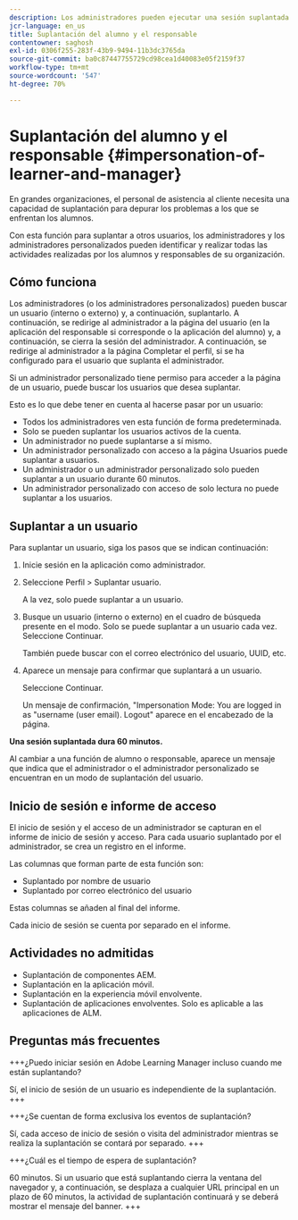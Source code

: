 ```yaml
---
description: Los administradores pueden ejecutar una sesión suplantada en la que pueden iniciar sesión en nombre de cualquier usuario de su cuenta con las funciones de alumno y responsable.
jcr-language: en_us
title: Suplantación del alumno y el responsable
contentowner: saghosh
exl-id: 0306f255-283f-43b9-9494-11b3dc3765da
source-git-commit: ba0c87447755729cd98cea1d40083e05f2159f37
workflow-type: tm+mt
source-wordcount: '547'
ht-degree: 70%

---
```


# Suplantación del alumno y el responsable {#impersonation-of-learner-and-manager}

En grandes organizaciones, el personal de asistencia al cliente necesita una capacidad de suplantación para depurar los problemas a los que se enfrentan los alumnos.

Con esta función para suplantar a otros usuarios, los administradores y los administradores personalizados pueden identificar y realizar todas las actividades realizadas por los alumnos y responsables de su organización.

## Cómo funciona

Los administradores (o los administradores personalizados) pueden buscar un usuario (interno o externo) y, a continuación, suplantarlo. A continuación, se redirige al administrador a la página del usuario (en la aplicación del responsable si corresponde o la aplicación del alumno) y, a continuación, se cierra la sesión del administrador. A continuación, se redirige al administrador a la página Completar el perfil, si se ha configurado para el usuario que suplanta el administrador.

Si un administrador personalizado tiene permiso para acceder a la página de un usuario, puede buscar los usuarios que desea suplantar.

Esto es lo que debe tener en cuenta al hacerse pasar por un usuario:

* Todos los administradores ven esta función de forma predeterminada.
* Solo se pueden suplantar los usuarios activos de la cuenta.
* Un administrador no puede suplantarse a sí mismo.
* Un administrador personalizado con acceso a la página Usuarios puede suplantar a usuarios.
* Un administrador o un administrador personalizado solo pueden suplantar a un usuario durante 60 minutos.
* Un administrador personalizado con acceso de solo lectura no puede suplantar a los usuarios.

## Suplantar a un usuario

Para suplantar un usuario, siga los pasos que se indican continuación:

1. Inicie sesión en la aplicación como administrador.
1. Seleccione Perfil > Suplantar usuario.

   A la vez, solo puede suplantar a un usuario.

1. Busque un usuario (interno o externo) en el cuadro de búsqueda presente en el modo. Solo se puede suplantar a un usuario cada vez. Seleccione Continuar.

   También puede buscar con el correo electrónico del usuario, UUID, etc.

1. Aparece un mensaje para confirmar que suplantará a un usuario.

   Seleccione Continuar.

   Un mensaje de confirmación, &quot;Impersonation Mode: You are logged in as &quot;username (user email). Logout&quot; aparece en el encabezado de la página.

**Una sesión suplantada dura 60 minutos.**

Al cambiar a una función de alumno o responsable, aparece un mensaje que indica que el administrador o el administrador personalizado se encuentran en un modo de suplantación del usuario.

## Inicio de sesión e informe de acceso

El inicio de sesión y el acceso de un administrador se capturan en el informe de inicio de sesión y acceso. Para cada usuario suplantado por el administrador, se crea un registro en el informe.

Las columnas que forman parte de esta función son:

* Suplantado por nombre de usuario
* Suplantado por correo electrónico del usuario

Estas columnas se añaden al final del informe.

Cada inicio de sesión se cuenta por separado en el informe.

## Actividades no admitidas

* Suplantación de componentes AEM.
* Suplantación en la aplicación móvil.
* Suplantación en la experiencia móvil envolvente.
* Suplantación de aplicaciones envolventes. Solo es aplicable a las aplicaciones de ALM.

## Preguntas más frecuentes

+++¿Puedo iniciar sesión en Adobe Learning Manager incluso cuando me están suplantando?

Sí, el inicio de sesión de un usuario es independiente de la suplantación.
+++

+++¿Se cuentan de forma exclusiva los eventos de suplantación?

Sí, cada acceso de inicio de sesión o visita del administrador mientras se realiza la suplantación se contará por separado.
+++

+++¿Cuál es el tiempo de espera de suplantación?

60 minutos. Si un usuario que está suplantando cierra la ventana del navegador y, a continuación, se desplaza a cualquier URL principal en un plazo de 60 minutos, la actividad de suplantación continuará y se deberá mostrar el mensaje del banner.
+++
